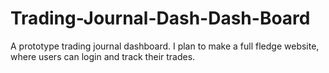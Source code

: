 # Trading-Journal-Dash-Dash-Board
A prototype trading journal dashboard. I plan to make a full fledge website, where users can login and track their trades. 

